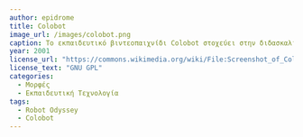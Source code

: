 ```yaml
---
author: epidrome
title: Colobot
image_url: /images/colobot.png
caption: Το εκπαιδευτικό βιντεοπαιχνίδι Colobot στοχεύει στην διδασκαλία αντικειμενοστραφών γλωσσών προγραμματισμού όπως είναι η C++ και η Java με τρόπο διασκεδαστικό. Για τον σκοπό αυτό ο χρήστης πρέπει να προγραμματίσει ρομπότ που εκτελούν εργασίες αυτόνομα ή σε συνεργασία. Η αρχική έμπνευση για αυτό το λογισμικό έρχεται από το Robot Odyssey με την διαφορά ότι ο χρήστης προγραμματίζει σε γλώσσα υψηλού επιπέδου, αντί για την λογική των ηλεκτρονικών κυκλωμάτων. 
year: 2001
license_url: "https://commons.wikimedia.org/wiki/File:Screenshot_of_Colobot.png" 
license_text: "GNU GPL"
categories:
  - Μορφές
  - Εκπαιδευτική Τεχνολογία 
tags:
  - Robot Odyssey 
  - Colobot
---
```

